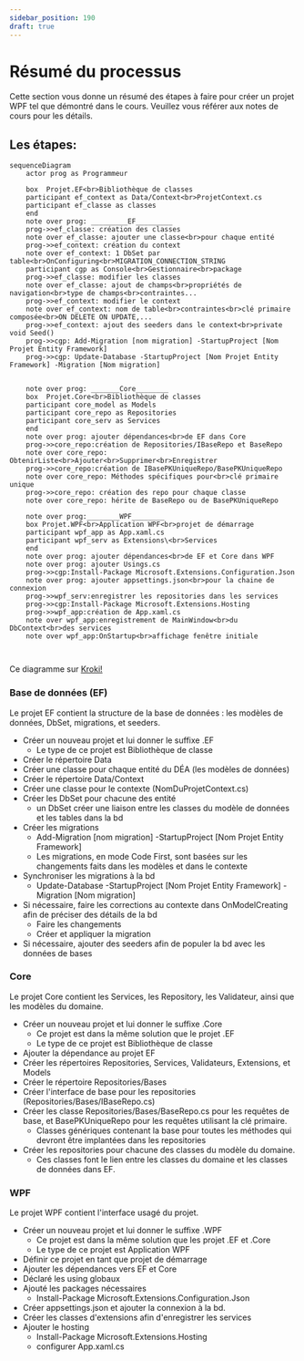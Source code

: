 ```yaml
---
sidebar_position: 190
draft: true
---
```


# Résumé du processus

Cette section vous donne un résumé des étapes à faire pour créer un projet WPF tel que démontré dans le cours. 
Veuillez vous référer aux notes de cours pour les détails. 

## Les étapes:

```mermaid
sequenceDiagram
    actor prog as Programmeur
    
    box  Projet.EF<br>Bibliothèque de classes
    participant ef_context as Data/Context<br>ProjetContext.cs
    participant ef_classe as classes
    end
    note over prog: _________EF_________
    prog->>ef_classe: création des classes
    note over ef_classe: ajouter une classe<br>pour chaque entité
    prog->>ef_context: création du context
    note over ef_context: 1 DbSet par table<br>OnConfiguring<br>MIGRATION_CONNECTION_STRING
    participant cgp as Console<br>Gestionnaire<br>package
    prog->>ef_classe: modifier les classes
    note over ef_classe: ajout de champs<br>propriétés de navigation<br>type de champs<br>contraintes...
    prog->>ef_context: modifier le context
    note over ef_context: nom de table<br>contraintes<br>clé primaire composée<br>ON DELETE ON UPDATE,...
    prog->>ef_context: ajout des seeders dans le context<br>private void Seed()
    prog->>cgp: Add-Migration [nom migration] -StartupProject [Nom Projet Entity Framework]
    prog->>cgp: Update-Database -StartupProject [Nom Projet Entity Framework] -Migration [Nom migration]


    note over prog: _______Core________
    box  Projet.Core<br>Bibliothèque de classes
    participant core_model as Models
    participant core_repo as Repositories
    participant core_serv as Services
    end
    note over prog: ajouter dépendances<br>de EF dans Core
    prog->>core_repo:création de Repositories/IBaseRepo et BaseRepo
    note over core_repo: ObtenirListe<br>Ajouter<br>Supprimer<br>Enregistrer
    prog->>core_repo:création de IBasePKUniqueRepo/BasePKUniqueRepo
    note over core_repo: Méthodes spécifiques pour<br>clé primaire unique
    prog->>core_repo: création des repo pour chaque classe
    note over core_repo: hérite de BaseRepo ou de BasePKUniqueRepo

    note over prog:________WPF________
    box Projet.WPF<br>Application WPF<br>projet de démarrage
    participant wpf_app as App.xaml.cs 
    participant wpf_serv as Extensions\<br>Services
    end
    note over prog: ajouter dépendances<br>de EF et Core dans WPF
    note over prog: ajouter Usings.cs
    prog->>cgp:Install-Package Microsoft.Extensions.Configuration.Json
    note over prog: ajouter appsettings.json<br>pour la chaine de connexion
    prog->>wpf_serv:enregistrer les repositories dans les services
    prog->>cgp:Install-Package Microsoft.Extensions.Hosting
    prog->>wpf_app:création de App.xaml.cs
    note over wpf_app:enregistrement de MainWindow<br>du DbContext<br>des services
    note over wpf_app:OnStartup<br>affichage fenêtre initiale



```

Ce diagramme sur [Kroki!](https://kroki.io/mermaid/svg/eNqlVtty2jAQfecr9NjOFDJ9ZTqZSYJJacNlQjJ5SDMZYQvYxJZUSSb0j0p_wz_WXQmDzSVNpjxgXdZnzx7trmzFz1zIWHSAzwzPGgx_PHbKMG3UjHHLRvjEnUzkxu_6v4laMtp5Eq4Vdb9MzOk5TFJQbl78RkCWCBan3FphvbnmxkEMmkvHxPQxVtKJpSP0Dnf85CLMCSZgrhda8eHXPTK9XfUhZOKfUjnB1EKECNrssfxF3c0woOJ28_R0A9hmsSlW3IGSyL8OvgWtmPMnlTtcymUZLUWgVW5YPOckg5AOXLHadReiq_nL2Xr1gLvS_DPrTMbCkRzM8Unq3Q0lijWFWW5Azmih37u8PrvpDQePF8PBILrww_HNdW9wuSdmPNMkIyJYFeAuhSVCkoMJ0fD4mc_EEcEylcAUkGb6Zr18asx5pq2HN0obKFYokqUdyRcw85LQrvulRd2etDAcUBDbarWO6Vqh9QZZpcrIyUbRig8_TYsVOoGMJEG4TCtbrIL2A9aJrqKbiOHodtQ5u4k-vUKrjN8yK0QiDEbMpa2QDIrAgiPNhYKEjdHuw8cqHp5Ym50lSbMPWJU-d-4pgKycPrDm2OER59qXUuzY_QD3Q12xiBLyF-tiQYsXZZ4f9rBvdYLum1SXE45V9i40VqU1qNFqNF6rzgtlRK04qw2GNt_VYmJCwyQQKWV3nwZHjIzQimyu8WkB2x4cg7PCLMhyjE-I_9Fzys6QFCuNNhwbrM8l5Bx1w6lTUDXxSzrtaheqETvpneOJ0ApD8cvxDoEtDhtOnJBgrsA6r99ZYEXDca4ppcMkkkbM0MgI8wZGnsTo-60EPAUicLK7cJxRHyt9rnwF6GIVY5HiK5ZRy9wvtdwDHma006r9MVYbb8iM40TmxcqA80m00VTl5bQWzKEDLlP1btTdy9p10uKW11zrFOLAdL2kQ_GgL0yPjBuz6a-VnHvR00eufXdGiNaSZynehuygXZma0RLP26In-8Of8f9nKtKkPA0Zi_Rfhbi1eAPZzZ297Sk9aR1P0-Yo3CWsD7FRVk3x02HDuFXeYl6q1jer5KvOUBsrnPMen2y4LnwCpJxyAGRoEHiTiSWssdaUSsnaYpv3_gIzlVorWzP16oqM743qq7LEcdc9sq8XVeWMd8IuzbdkM_yqoHf6GOUdyES9-APL8eug8iGV7FLfhxzKdW8nez6dAgqHgUyFLP6gHwYSHPBUNBp_AQeTlqA)

### Base de données (EF)

Le projet EF contient la structure de la base de données : les modèles de données, DbSet, migrations, et seeders.

- Créer un nouveau projet et lui donner le suffixe .EF
  - Le type de ce projet est Bibliothèque de classe
- Créer le répertoire Data
- Créer une classe pour chaque entité du DÉA (les modèles de données)
- Créer le répertoire Data/Context
- Créer une classe pour le contexte (NomDuProjetContext.cs)
- Créer les DbSet pour chacune des entité 
  - un DbSet créer une liaison entre les classes du modèle de données et les tables dans la bd
- Créer les migrations
  - Add-Migration [nom migration] -StartupProject [Nom Projet Entity Framework]
  - Les migrations, en mode Code First, sont basées sur les changements faits dans les modèles et dans le contexte
- Synchroniser les migrations à la bd
  - Update-Database -StartupProject [Nom Projet Entity Framework] -Migration [Nom migration]
- Si nécessaire, faire les corrections au contexte dans OnModelCreating afin de préciser des détails de la bd
  - Faire les changements
  - Créer et appliquer la migration 
- Si nécessaire, ajouter des seeders afin de populer la bd avec les données de bases

### Core

Le projet Core contient les Services, les Repository, les Validateur, ainsi que les modèles du domaine.

- Créer un nouveau projet et lui donner le suffixe .Core
  - Ce projet est dans la même solution que le projet .EF
  - Le type de ce projet est Bibliothèque de classe
- Ajouter la dépendance au projet EF
- Créer les répertoires Repositories, Services, Validateurs, Extensions, et Models
- Créer le répertoire Repositories/Bases
- Créer l'interface de base pour les repositories (Repositories/Bases/IBaseRepo.cs)
- Créer les classe Repositories/Bases/BaseRepo.cs pour les requêtes de base,  et BasePKUniqueRepo pour les requêtes utilisant la clé primaire.
  - Classes génériques contenant la base pour toutes les méthodes qui devront être implantées dans les repositories
- Créer les repositories pour chacune des classes du modèle du domaine. 
  - Ces classes font le lien entre les classes du domaine et les classes de données dans EF.

### WPF

Le projet WPF contient l'interface usagé du projet.

- Créer un nouveau projet et lui donner le suffixe .WPF
  - Ce projet est dans la même solution que les projet .EF et .Core
  - Le type de ce projet est Application WPF
- Définir ce projet  en tant que projet de démarrage
- Ajouter les dépendances vers EF et Core
- Déclaré les using globaux
- Ajouté les packages nécessaires
  - Install-Package Microsoft.Extensions.Configuration.Json
- Créer appsettings.json et ajouter la connexion à la bd. 
- Créer les classes d'extensions afin d'enregistrer les services
- Ajouter le hosting
  - Install-Package Microsoft.Extensions.Hosting
  - configurer App.xaml.cs
